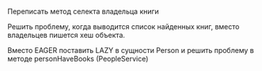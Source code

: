 Переписать метод селекта владельца книги

Решить проблему, когда выводится список найденных книг, вместо владельцев пишется хеш объекта.

Вместо EAGER поставить LAZY в сущности Person и решить проблему в методе personHaveBooks (PeopleService)

